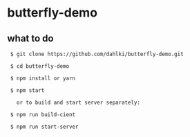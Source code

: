 # butterfly-demo

## what to do
```shell
 $ git clone https://github.com/dahlki/butterfly-demo.git
 
 $ cd butterfly-demo
 
 $ npm install or yarn
 
 $ npm start
 
   or to build and start server separately:
   
 $ npm run build-cient  
 
 $ npm run start-server
 ```
